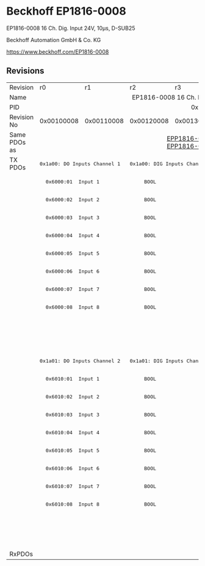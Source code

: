# Beckhoff EP1816-0008

EP1816-0008 16 Ch. Dig. Input 24V, 10µs, D-SUB25

Beckhoff Automation GmbH & Co. KG

https://www.beckhoff.com/EP1816-0008

## Revisions
<table>
<tr >
<td>Revision</td>
<td>r0</td>
<td>r1</td>
<td>r2</td>
<td>r3</td>
<td>r4</td>
<td>r5</td>
</tr>
<tr >
<td>Name</td>
<td colspan=6 align="center">EP1816-0008 16 Ch. Dig. Input 24V, 10µs, D-SUB25</td>
</tr>
<tr >
<td>PID</td>
<td colspan=6 align="center">0x07184052</td>
</tr>
<tr >
<td>Revision No</td>
<td>0x00100008</td>
<td>0x00110008</td>
<td>0x00120008</td>
<td>0x00130008</td>
<td>0x00140008</td>
<td>0x00150008</td>
</tr>
<tr >
<td>Same PDOs as</td>
<td colspan=2 align="center"></td>
<td colspan=3 align="center"><a href="EPP1816-0008">EPP1816-0008 r0</a><br/><a href="EPP1816-0008">EPP1816-0008 r1</a></td>
<td><a href="EP1816-0003">EP1816-0003 r0</a><br/><a href="EPP1816-0003">EPP1816-0003 r0</a><br/><a href="EPP1816-0008">EPP1816-0008 r2</a></td>
</tr>
<tr class="txpdo pdosection">
<td rowspan=22 valign=top>TX PDOs</td>
<td colspan=2 align="left"><pre>0x1a00: DO Inputs Channel 1</pre></td>
<td colspan=4 align="left"><pre>0x1a00: DIG Inputs Channel 1</pre></td>
<td></td>
</tr>
<tr class="txpdo">
<td colspan=6 align="left"><pre>  0x6000:01  Input 1               BOOL</pre></td>
</tr>
<tr class="txpdo">
<td colspan=6 align="left"><pre>  0x6000:02  Input 2               BOOL</pre></td>
</tr>
<tr class="txpdo">
<td colspan=6 align="left"><pre>  0x6000:03  Input 3               BOOL</pre></td>
</tr>
<tr class="txpdo">
<td colspan=6 align="left"><pre>  0x6000:04  Input 4               BOOL</pre></td>
</tr>
<tr class="txpdo">
<td colspan=6 align="left"><pre>  0x6000:05  Input 5               BOOL</pre></td>
</tr>
<tr class="txpdo">
<td colspan=6 align="left"><pre>  0x6000:06  Input 6               BOOL</pre></td>
</tr>
<tr class="txpdo">
<td colspan=6 align="left"><pre>  0x6000:07  Input 7               BOOL</pre></td>
</tr>
<tr class="txpdo">
<td colspan=6 align="left"><pre>  0x6000:08  Input 8               BOOL</pre></td>
</tr>
<tr class="txpdo">
<td colspan=5 align="left"></td>
<td><pre>  0x6000:0e  Sync error            BOOL</pre></td>
</tr>
<tr class="txpdo">
<td colspan=5 align="left"></td>
<td><pre>  0x6000:10  TxPDO Toggle          BOOL</pre></td>
</tr>
<tr class="txpdo pdosection">
<td colspan=2 align="left"><pre>0x1a01: DO Inputs Channel 2</pre></td>
<td colspan=4 align="left"><pre>0x1a01: DIG Inputs Channel 2</pre></td>
</tr>
<tr class="txpdo">
<td colspan=6 align="left"><pre>  0x6010:01  Input 1               BOOL</pre></td>
</tr>
<tr class="txpdo">
<td colspan=6 align="left"><pre>  0x6010:02  Input 2               BOOL</pre></td>
</tr>
<tr class="txpdo">
<td colspan=6 align="left"><pre>  0x6010:03  Input 3               BOOL</pre></td>
</tr>
<tr class="txpdo">
<td colspan=6 align="left"><pre>  0x6010:04  Input 4               BOOL</pre></td>
</tr>
<tr class="txpdo">
<td colspan=6 align="left"><pre>  0x6010:05  Input 5               BOOL</pre></td>
</tr>
<tr class="txpdo">
<td colspan=6 align="left"><pre>  0x6010:06  Input 6               BOOL</pre></td>
</tr>
<tr class="txpdo">
<td colspan=6 align="left"><pre>  0x6010:07  Input 7               BOOL</pre></td>
</tr>
<tr class="txpdo">
<td colspan=6 align="left"><pre>  0x6010:08  Input 8               BOOL</pre></td>
</tr>
<tr class="txpdo">
<td colspan=5 align="left"></td>
<td><pre>  0x6010:0e  Sync error            BOOL</pre></td>
</tr>
<tr class="txpdo">
<td colspan=5 align="left"></td>
<td><pre>  0x6010:10  TxPDO Toggle          BOOL</pre></td>
</tr>
<tr >
<td>RxPDOs</td>
<td colspan=6 align="left"></td>
</tr>
</table>
